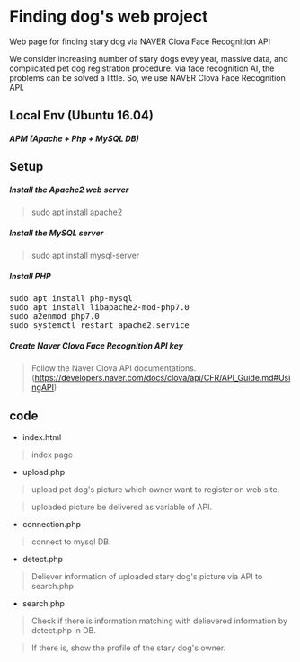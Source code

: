 # Finding dog's web project
Web page for finding stary dog via NAVER Clova Face Recognition API

We consider increasing number of stary dogs evey year, massive data, and complicated pet dog registration procedure.
via face recognition AI, the problems can be solved a little. So, we use NAVER Clova Face Recognition API.

## Local Env (Ubuntu 16.04)

##### APM (Apache + Php + MySQL DB)

## Setup

##### Install the Apache2 web server

> sudo apt install apache2

##### Install the MySQL server

> sudo apt install mysql-server

##### Install PHP

<pre>sudo apt install php-mysql
sudo apt install libapache2-mod-php7.0
sudo a2enmod php7.0
sudo systemctl restart apache2.service </pre>

##### Create Naver Clova Face Recognition API key

> Follow the Naver Clova API documentations. (https://developers.naver.com/docs/clova/api/CFR/API_Guide.md#UsingAPI)

## code
* index.html
>index page

* upload.php

>upload pet dog's picture which owner want to register on web site.

>uploaded picture be delivered as variable of API.

* connection.php
>connect to mysql DB.

* detect.php
>Deliever information of uploaded stary dog's picture via API to search.php

* search.php
>Check if there is information matching with delievered information by detect.php in DB.

> If there is, show the profile of the stary dog's owner.
